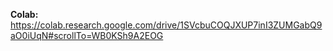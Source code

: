 **Colab:** https://colab.research.google.com/drive/1SVcbuCOQJXUP7inI3ZUMGabQ9aO0iUqN#scrollTo=WB0KSh9A2EOG

